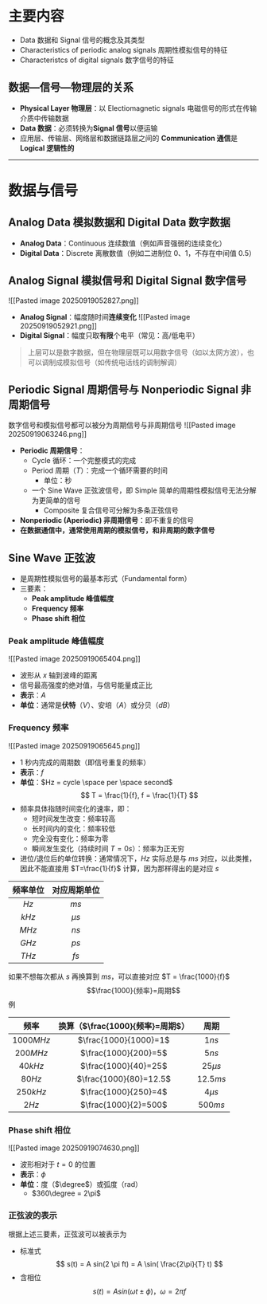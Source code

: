 # 主要内容
- Data 数据和 Signal 信号的概念及其类型
- Characteristics of periodic analog signals 周期性模拟信号的特征
- Characteristcs of digital signals 数字信号的特征
## 数据—信号—物理层的关系
- **Physical Layer 物理层**：以 Electiomagnetic signals 电磁信号的形式在传输介质中传输数据
- **Data 数据**：必须转换为**Signal 信号**以便运输
- 应用层、传输层、网络层和数据链路层之间的 **Communication 通信**是 **Logical 逻辑性的**

---
# 数据与信号
## Analog Data 模拟数据和 Digital Data 数字数据
- **Analog Data**：Continuous 连续数值（例如声音强弱的连续变化）
- **Digital Data**：Discrete 离散数值（例如二进制位 0、1，不存在中间值 0.5）
## Analog Signal 模拟信号和 Digital Signal 数字信号
![[Pasted image 20250919052827.png]]
- **Analog Signal**：幅度随时间**连续变化**
![[Pasted image 20250919052921.png]]
- **Digital Signal**：幅度只取**有限**个电平（常见：高/低电平）
> 上层可以是数字数据，但在物理层既可以用数字信号（如以太网方波），也可以调制成模拟信号（如传统电话线的调制解调）
## Periodic Signal 周期信号与 Nonperiodic Signal 非周期信号
数字信号和模拟信号都可以被分为周期信号与非周期信号
![[Pasted image 20250919063246.png]]
- **Periodic 周期信号**：
	- Cycle 循环：一个完整模式的完成
	- Period 周期（$T$）：完成一个循环需要的时间
		- 单位：秒
	- 一个 Sine Wave 正弦波信号，即 Simple 简单的周期性模拟信号无法分解为更简单的信号
		- Composite 复合信号可分解为多条正弦信号
- **Nonperiodic (Aperiodic) 非周期信号**：即不重复的信号
- **在数据通信中，通常使用周期的模拟信号，和非周期的数字信号**
## Sine Wave 正弦波
- 是周期性模拟信号的最基本形式（Fundamental form）
- 三要素：
	- **Peak amplitude 峰值幅度**
	- **Frequency 频率**
	- **Phase shift 相位**
### Peak amplitude 峰值幅度
![[Pasted image 20250919065404.png]]
- 波形从 $x$ 轴到波峰的距离
- 信号最高强度的绝对值，与信号能量成正比
- **表示**：$A$
- **单位**：通常是**伏特**（$V$）、安培（$A$）或分贝（$dB$）
### Frequency 频率
![[Pasted image 20250919065645.png]]
- $1$ 秒内完成的周期数（即信号重复的频率）
- **表示**：$f$
- **单位**：$Hz = cycle \space per \space second$
$$
T = \frac{1}{f}, f = \frac{1}{T}
$$
- 频率具体指随时间变化的速率，即：
	- 短时间发生改变：频率较高
	- 长时间内的变化：频率较低
	- 完全没有变化：频率为零
	- 瞬间发生变化（持续时间 $T=0 s$）：频率为正无穷
- 进位/退位后的单位转换：通常情况下，$Hz$ 实际总是与 $ms$ 对应，以此类推，因此不能直接用 $T=\frac{1}{f}$ 计算，因为那样得出的是对应 $s$

| **频率单位** | **对应周期单位** |
| :------: | :--------: |
|   $Hz$   |    $ms$    |
|  $kHz$   |  $\mu s$   |
|  $MHz$   |    $ns$    |
|  $GHz$   |    $ps$    |
|  $THz$   |    $fs$    |
如果不想每次都从 $s$ 再换算到 $ms$，可以直接对应 $T = \frac{1000}{f}$
$$\frac{1000}{频率}=周期$$
例

|   **频率**   | **换算（$\frac{1000}{频率}=周期$）** |   **周期**   |
| :--------: | :--------------------------: | :--------: |
| $1000 MHz$ |    $\frac{1000}{1000}=1$     |   $1 ns$   |
| $200 MHz$  |     $\frac{1000}{200}=5$     |   $5 ns$   |
|  $40 kHz$  |     $\frac{1000}{40}=25$     | $25 \mu s$ |
|  $80 Hz$   |    $\frac{1000}{80}=12.5$    | $12.5 ms$  |
| $250 kHz$  |     $\frac{1000}{250}=4$     | $4 \mu s$  |
|   $2 Hz$   |     $\frac{1000}{2}=500$     |  $500 ms$  |
### Phase shift 相位
![[Pasted image 20250919074630.png]]
- 波形相对于 $t = 0$ 的位置
-  **表示**：$\phi$
- **单位**：度（$\degree$）或弧度（rad）
	- $360\degree = 2\pi$
### 正弦波的表示
根据上述三要素，正弦波可以被表示为
- 标准式
$$
s(t) = A sin(2 \pi ft) = A \sin( \frac{2\pi}{T} t)
$$
- 含相位
$$
s(t) = A sin(\omega t \pm \phi) \text{，} \omega = 2 \pi f
$$